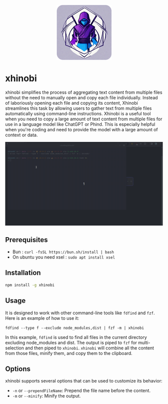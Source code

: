 <p align="center">
 <img src="https://raw.githubusercontent.com/oggnimodd/xhinobi/main/images/logo-rounded.png" width="175"/>
</p>

# xhinobi

xhinobi simplifies the process of aggregating text content from multiple files without the need to manually open and copy each file individually. Instead of laboriously opening each file and copying its content, Xhinobi streamlines this task by allowing users to gather text from multiple files automatically using command-line instructions. Xhinobi is a useful tool when you need to copy a large amount of text content from multiple files for use in a language model like ChatGPT or Phind. This is especially helpful when you're coding and need to provide the model with a large amount of context or data.

<img src="https://raw.githubusercontent.com/oggnimodd/xhinobi/main/images/demo.gif" />

## Prerequisites
- Bun : `curl -fsSL https://bun.sh/install | bash`
- On ubuntu you need xsel : `sudo apt install xsel`

## Installation
```bash
npm install -g xhinobi
```

## Usage
It is designed to work with other command-line tools like `fdfind` and `fzf`. Here is an example of how to use it:

```
fdfind --type f --exclude node_modules,dist | fzf -m | xhinobi
```

In this example, `fdfind` is used to find all files in the current directory excluding node_modules and dist. The output is piped to `fzf` for multi-selection and then piped to `xhinobi`. `xhinobi` will combine all the content from those files, minify them, and copy them to the clipboard.

## Options
xhinobi supports several options that can be used to customize its behavior:

- `-n` or `--prependFileName`: Prepend the file name before the content. 
- `-m` or `--minify`: Minify the output.
